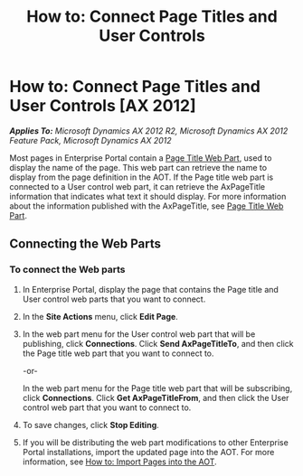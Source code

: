 ﻿---
title: 'How to: Connect Page Titles and User Controls'
TOCTitle: 'How to: Connect Page Titles and User Controls'
ms:assetid: f6ed66a6-a5cc-4da0-b988-0d1441f99607
ms:mtpsurl: https://msdn.microsoft.com/en-us/library/Cc624163(v=AX.60)
ms:contentKeyID: 35246172
ms.date: 11/07/2012
mtps_version: v=AX.60
---

# How to: Connect Page Titles and User Controls [AX 2012]


_**Applies To:** Microsoft Dynamics AX 2012 R2, Microsoft Dynamics AX 2012 Feature Pack, Microsoft Dynamics AX 2012_

Most pages in Enterprise Portal contain a [Page Title Web Part](page-title-web-part.md), used to display the name of the page. This web part can retrieve the name to display from the page definition in the AOT. If the Page title web part is connected to a User control web part, it can retrieve the AxPageTitle information that indicates what text it should display. For more information about the information published with the AxPageTitle, see [Page Title Web Part](page-title-web-part.md).

## Connecting the Web Parts

### To connect the Web parts

1.  In Enterprise Portal, display the page that contains the Page title and User control web parts that you want to connect.

2.  In the **Site Actions** menu, click **Edit Page**.

3.  In the web part menu for the User control web part that will be publishing, click **Connections**. Click **Send AxPageTitleTo**, and then click the Page title web part that you want to connect to.
    
    \-or-
    
    In the web part menu for the Page title web part that will be subscribing, click **Connections**. Click **Get AxPageTitleFrom**, and then click the User control web part that you want to connect to.

4.  To save changes, click **Stop Editing**.

5.  If you will be distributing the web part modifications to other Enterprise Portal installations, import the updated page into the AOT. For more information, see [How to: Import Pages into the AOT](how-to-import-pages-into-the-aot.md).

